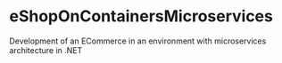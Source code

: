 # eShopOnContainersMicroservices
Development of an ECommerce in an environment with microservices architecture in .NET
